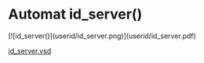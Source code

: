 # Automat id_server()


<div class=automatpng markdown="1">
[![id_server()](userid/id_server.png)](userid/id_server.pdf)
</div>

[id_server.vsd](userid/id_server.vsd)

